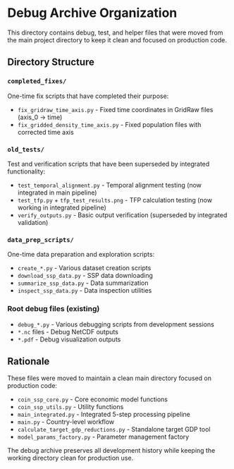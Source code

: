 # Debug Archive Organization

This directory contains debug, test, and helper files that were moved from the main project directory to keep it clean and focused on production code.

## Directory Structure

### `completed_fixes/`
One-time fix scripts that have completed their purpose:
- `fix_gridraw_time_axis.py` - Fixed time coordinates in GridRaw files (axis_0 → time)
- `fix_gridded_density_time_axis.py` - Fixed population files with corrected time axis

### `old_tests/`
Test and verification scripts that have been superseded by integrated functionality:
- `test_temporal_alignment.py` - Temporal alignment testing (now integrated in main pipeline)
- `test_tfp.py` + `tfp_test_results.png` - TFP calculation testing (now working in integrated pipeline)
- `verify_outputs.py` - Basic output verification (superseded by integrated validation)

### `data_prep_scripts/`
One-time data preparation and exploration scripts:
- `create_*.py` - Various dataset creation scripts
- `download_ssp_data.py` - SSP data downloading
- `summarize_ssp_data.py` - Data summarization
- `inspect_ssp_data.py` - Data inspection utilities

### Root debug files (existing)
- `debug_*.py` - Various debugging scripts from development sessions
- `*.nc` files - Debug NetCDF outputs
- `*.pdf` - Debug visualization outputs

## Rationale

These files were moved to maintain a clean main directory focused on production code:
- `coin_ssp_core.py` - Core economic model functions
- `coin_ssp_utils.py` - Utility functions
- `main_integrated.py` - Integrated 5-step processing pipeline
- `main.py` - Country-level workflow
- `calculate_target_gdp_reductions.py` - Standalone target GDP tool
- `model_params_factory.py` - Parameter management factory

The debug archive preserves all development history while keeping the working directory clean for production use.